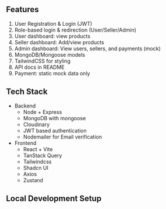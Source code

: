 ## Features

1. User Registration & Login (JWT)
2. Role-based login & redirection (User/Seller/Admin)
3. User dashboard: view products
4. Seller dashboard: Add/view products
5. Admin dashboard: View users, sellers, and payments (mock)
6. MongoDB/Mongoose models
7. TailwindCSS for styling
8. API docs in README
9. Payment: static mock data only

## Tech Stack

- Backend
  - Node + Express
  - MongoDB with mongoose
  - Cloudinary
  - JWT based authentication
  - Nodemailer for Email verification
- Frontend
  - React + Vite
  - TanStack Query
  - Tailwindcss
  - Shadcn UI
  - Axios
  - Zustand

## Local Development Setup
